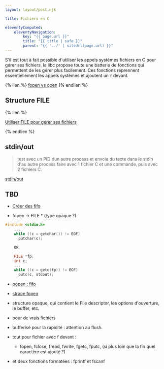 ```yaml
---
layout: layout/post.njk

title: Fichiers en C

eleventyComputed:
    eleventyNavigation:
        key: "{{ page.url }}"
        title: "{{ title | safe }}"
        parent: "{{ '../' | siteUrl(page.url) }}"
---
```


S'il est tout à fait possible d'utiliser les appels systèmes fichiers en C pour gérer ses fichiers, la libc propose toute une batterie de fonctions qui permettent de les gérer plus facilement. Ces fonctions reprennent essentiellement les appels systèmes et ajoutent un `f` devant.

{% lien %}
[fopen vs open](https://www.youtube.com/watch?v=BQJBe4IbsvQ)
{% endlien %}

## Structure FILE

{% lien %}

[Utiliser FILE pour gérer ses fichiers](https://www.youtube.com/watch?v=bOF-SpEAYgk&list=PLhQjrBD2T381k8ul4WQ8SQ165XqY149WW&index=20)

{% endlien %}

## stdin/out

> test avec un PID dun autre process et envoie du texte dans le stdin d'au autre process
> faire avec 1 fichier C et une commande, puis avec 2 fichiers C.

[stdin/out](https://stackoverflow.com/questions/15883568/reading-from-stdin)

## TBD

- [Créer des fifo](https://www.geeksforgeeks.org/named-pipe-fifo-example-c-program/)

- fopen -> FILE * (type opaque ?)

```c
#include <stdio.h>
    ...
    while ((c = getchar()) != EOF)
      putchar(c);

    OR

    FILE *fp;
    int c;
    ...
    while ((c = getc(fp)) != EOF)
      putc(c, stdout);
```

- [popen : fifo](https://www.youtube.com/watch?v=8AXEHrQTf3I)

- [strace fopen](https://www.youtube.com/watch?v=-gP58pozNuM)

- structure opaque, qui contient le File descriptor, les options d'ouverture, le buffer, etc.
- pour de vrais fichiers
- bufferisé pour la rapidité : attention au flush.

- tout pour fichier avec f devant :
  - fopen, fclose, fread, fwrite, fgetc, fputc,  (si plus loin que la fin quel caractère est ajouté ?)
- et deux fonctions formatées : fprintf et fscanf
